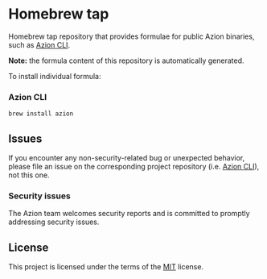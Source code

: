 # Homebrew tap
Homebrew tap repository that provides formulae for public Azion binaries, such as [Azion CLI](https://github.com/aziontech/azion-cli).

**Note:** the formula content of this repository is automatically generated.

To install individual formula:

### Azion CLI
```
brew install azion
```

## Issues
If you encounter any non-security-related bug or unexpected behavior, please file an issue on the corresponding project repository (i.e. [Azion CLI](https://github.com/aziontech/azion-cli/issues)), not this one.

### Security issues
The Azion team welcomes security reports and is committed to promptly addressing security issues. 

## License
This project is licensed under the terms of the [MIT](LICENSE) license.
